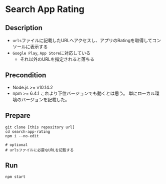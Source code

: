 # Search App Rating

## Description

- `urls`ファイルに記載したURLへアクセスし、アプリのRatingを取得してコンソールに表示する
- `Google Play`, `App Store`に対応している
  - それ以外のURLを指定されると落ちる

## Precondition
- Node.js >= v10.14.2
- npm >= 6.4.1
これより下位バージョンでも動くとは思う。
単にローカル環境のバージョンを記載した。

## Prepare
```
git clone [this repository url]
cd search-app-rating
npm i --no-edit

# optional
# urlsファイルに必要なURLを記載する
```

## Run
```
npm start
```
